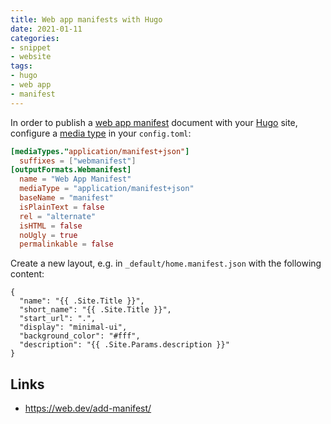 ```yaml
---
title: Web app manifests with Hugo
date: 2021-01-11
categories:
- snippet
- website
tags:
- hugo
- web app
- manifest
---
```


In order to publish a [web app manifest](https://developer.mozilla.org/en-US/docs/Web/Manifest) document with your [Hugo](https://gohugo.io/) site, configure a [media type](https://en.wikipedia.org/wiki/Media_type) in your `config.toml`:

```toml
[mediaTypes."application/manifest+json"]
  suffixes = ["webmanifest"]
[outputFormats.Webmanifest]
  name = "Web App Manifest"
  mediaType = "application/manifest+json"
  baseName = "manifest"
  isPlainText = false
  rel = "alternate"
  isHTML = false
  noUgly = true
  permalinkable = false
```

Create a new layout, e.g. in `_default/home.manifest.json` with the following content:

```gotemplate
{
  "name": "{{ .Site.Title }}",
  "short_name": "{{ .Site.Title }}",
  "start_url": ".",
  "display": "minimal-ui",
  "background_color": "#fff",
  "description": "{{ .Site.Params.description }}"
}
```

## Links

- https://web.dev/add-manifest/
